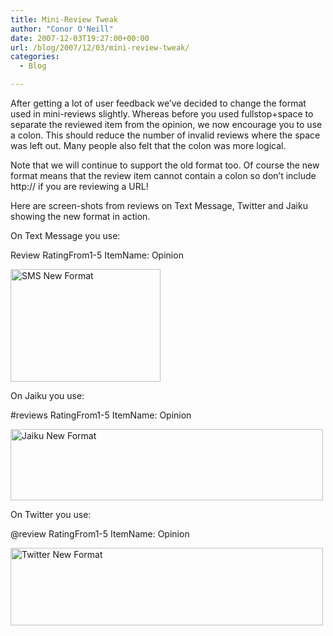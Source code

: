```yaml
---
title: Mini-Review Tweak
author: "Conor O'Neill"
date: 2007-12-03T19:27:00+00:00
url: /blog/2007/12/03/mini-review-tweak/
categories:
  - Blog

---
```

After getting a lot of user feedback we&#8217;ve decided to change the format used in mini-reviews slightly. Whereas before you used fullstop+space to separate the reviewed item from the opinion, we now encourage you to use a colon. This should reduce the number of invalid reviews where the space was left out. Many people also felt that the colon was more logical.

Note that we will continue to support the old format too. Of course the new format means that the review item cannot contain a colon so don&#8217;t include http:// if you are reviewing a URL!

Here are screen-shots from reviews on Text Message, Twitter and Jaiku showing the new format in action.

On Text Message you use:
  
Review RatingFrom1-5 ItemName: Opinion

[<img src="http://www.loudervoice.com/wp-content/uploads/2007/12/03/mini-review-tweak/2084716900_f50bc8510f_m.jpg" width="240" height="180" alt="SMS New Format" />][1]

On Jaiku you use:
  
#reviews RatingFrom1-5 ItemName: Opinion

[<img src="http://www.loudervoice.com/wp-content/uploads/2007/12/03/mini-review-tweak/2083931235_ea27becdb3.jpg" width="500" height="114" alt="Jaiku New Format" />][2]

On Twitter you use:
  
@review RatingFrom1-5 ItemName: Opinion

[<img src="http://www.loudervoice.com/wp-content/uploads/2007/12/03/mini-review-tweak/2084715870_640d3d1c4c.jpg" width="500" height="124" alt="Twitter New Format" />][3]

 [1]: http://www.flickr.com/photos/bandon1/2084716900/ "SMS New Format by bandon1, on Flickr"
 [2]: http://www.flickr.com/photos/bandon1/2083931235/ "Jaiku New Format by bandon1, on Flickr"
 [3]: http://www.flickr.com/photos/bandon1/2084715870/ "Twitter New Format by bandon1, on Flickr"